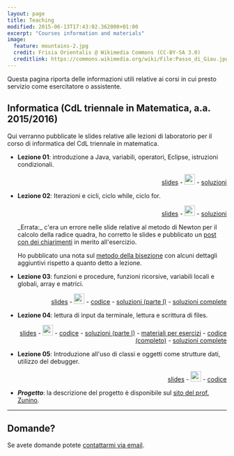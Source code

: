 ```yaml
---
layout: page
title: Teaching
modified: 2015-06-13T17:43:02.362000+01:00
excerpt: "Courses information and materials"
image:
  feature: mountains-2.jpg
  credit: Frisia Orientalis @ Wikimedia Commons (CC-BY-SA 3.0)
  creditlink: https://commons.wikimedia.org/wiki/File:Passo_di_Giau.jpg
---
```


Questa pagina riporta delle informazioni utili relative ai corsi in cui presto servizio come esercitatore o assistente.

## Informatica (CdL triennale in Matematica, a.a. 2015/2016)

Qui verranno pubblicate le slides relative alle lezioni di laboratorio per il corso di informatica
del CdL triennale in matematica.

* **Lezione 01**: introduzione a Java, variabili, operatori, Eclipse, istruzioni condizionali.
  <p align="right">
    <a id="Slide da scaricare in formato PDF" href="./labinfo-mat_2015-2016/slides/InfMat_01.pdf">slides</a> - <a id="Sorgente delle slides su GitHub" href="https://github.com/CristianCantoro/labinfo-mat"><img src="{{ site.baseurl }}/images/github-circled.png" style="width: 24px" /></a> - <a href="./labinfo-mat_2015-2016/soluzioni/Lezione01.zip">soluzioni</a>
  </p>
* **Lezione 02**: Iterazioni e cicli, ciclo while, ciclo for.
  <p align="right">
    <a id="Slide da scaricare in formato PDF" href="./labinfo-mat_2015-2016/slides/InfMat_02.pdf">slides</a> - <a id="Sorgente delle slides su GitHub" href="https://github.com/CristianCantoro/labinfo-mat"><img src="{{ site.baseurl }}/images/github-circled.png" style="width: 24px" /></a> - <a href="./labinfo-mat_2015-2016/soluzioni/Lezione02.zip">soluzioni</a>
  </p>
  _Errata:_ c'era un errore nelle slide relative al metodo di Newton per il calcolo della radice quadra, ho corretto le slides e pubblicato un <a href="./note-metodo-newton/">post con dei chiarimenti</a> in merito all'esercizio.

  Ho pubblicato una nota sul <a href="./note-metodo-bisezione/">metodo della bisezione</a> con alcuni dettagli aggiuntivi rispetto a quanto detto a lezione.
* **Lezione 03**: funzioni e procedure, funzioni ricorsive, variabili locali e globali, array e matrici.
  <p align="right">
    <a id="Slide da scaricare in formato PDF" href="./labinfo-mat_2015-2016/slides/InfMat_03.pdf">slides</a> - <a id="Sorgente delle slides su GitHub" href="https://github.com/CristianCantoro/labinfo-mat"><img src="{{ site.baseurl }}/images/github-circled.png" style="width: 24px" /></a> - <a href="./labinfo-mat_2015-2016/codice/Lezione03_codice_lezione.zip">codice</a> - <a href="./labinfo-mat_2015-2016/soluzioni/Lezione03_soluzioni_parteI.zip">soluzioni (parte I)</a> - <a href="./labinfo-mat_2015-2016/soluzioni/Lezione03.zip">soluzioni complete</a>
  </p>
* **Lezione 04**: lettura di input da terminale, lettura e scrittura di files.
  <p align="right">
    <a id="Slide da scaricare in formato PDF" href="./labinfo-mat_2015-2016/slides/InfMat_04.pdf">slides</a> - <a id="Sorgente delle slides su GitHub" href="https://github.com/CristianCantoro/labinfo-mat"><img src="{{ site.baseurl }}/images/github-circled.png" style="width: 24px" /></a> - <a href="./labinfo-mat_2015-2016/codice/Lezione04_codice_lezione.zip">codice</a> - <a href="./labinfo-mat_2015-2016/soluzioni/Lezione04_soluzioni_parteI.zip">soluzioni (parte I)</a> - <a href="./labinfo-mat_2015-2016/esercizi/">materiali per esercizi</a> - <a href="./labinfo-mat_2015-2016/codice/Lezione04_codice_lezione.zip">codice (completo)</a> - <a href="./labinfo-mat_2015-2016/soluzioni/Lezione04.zip">soluzioni complete</a>
  </p>
* **Lezione 05**: Introduzione all'uso di classi e oggetti come strutture dati, utilizzo del debugger.
  <p align="right">
    <a id="Slide da scaricare in formato PDF" href="./labinfo-mat_2015-2016/slides/InfMat_05.pdf">slides</a> - <a id="Sorgente delle slides su GitHub" href="https://github.com/CristianCantoro/labinfo-mat"><img src="{{ site.baseurl }}/images/github-circled.png" style="width: 24px" /></a> - <a href="./labinfo-mat_2015-2016/codice/Lezione05_codice_lezione.zip">codice</a>
  </p>

* ***Progetto***: la descrizione del progetto è disponibile sul
[sito del prof. Zunino](http://disi.unitn.it/~zunino/teaching/informatica/progetto2015/progetto2015.html).

---

## Domande?

Se avete domande potete <a href="mailto:cristian.consonni(at)unitn(dot)it" target="_blank">contattarmi via email</a>.
